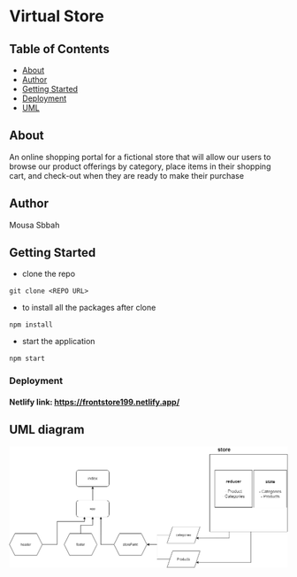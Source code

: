 # Virtual Store

## Table of Contents

- [About](#about)
- [Author](#Author)
- [Getting Started](#getting_started)
- [Deployment](#Deployment)
- [UML](#UML)

## About <a name = "about"></a>

An online shopping portal for a fictional store that will allow our users to browse our product offerings by category, place items in their shopping cart, and check-out when they are ready to make their purchase


## Author <a name = "Author"></a>

Mousa Sbbah

## Getting Started <a name = "getting_started"></a>

- clone the repo 

```
git clone <REPO URL>
```

- to install all the packages after clone

```
npm install
```

- start the application
```
npm start
```

### Deployment <a name = "Deployment"></a>

#### **Netlify** link:  https://frontstore199.netlify.app/



## UML diagram <a name = "UML"></a>

![uml](uml.png)
